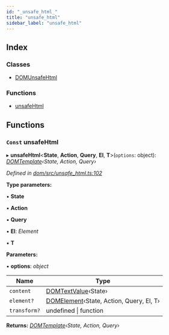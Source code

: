 ```yaml
---
id: "_unsafe_html_"
title: "unsafe_html"
sidebar_label: "unsafe_html"
---
```


## Index

### Classes

* [DOMUnsafeHtml](../classes/_unsafe_html_.domunsafehtml.md)

### Functions

* [unsafeHtml](_unsafe_html_.md#const-unsafehtml)

## Functions

### `Const` unsafeHtml

▸ **unsafeHtml**<**State**, **Action**, **Query**, **El**, **T**>(`options`: object): *[DOMTemplate](../interfaces/_template_.domtemplate.md)‹State, Action, Query›*

*Defined in [dom/src/unsafe_html.ts:102](https://github.com/fponticelli/tempo/blob/master/dom/src/unsafe_html.ts#L102)*

**Type parameters:**

▪ **State**

▪ **Action**

▪ **Query**

▪ **El**: *Element*

▪ **T**

**Parameters:**

▪ **options**: *object*

Name | Type |
------ | ------ |
`content` | [DOMTextValue](_value_.md#domtextvalue)‹State› |
`element?` | [DOMElement](../classes/_element_.domelement.md)‹State, Action, Query, El, T› |
`transform?` | undefined &#124; function |

**Returns:** *[DOMTemplate](../interfaces/_template_.domtemplate.md)‹State, Action, Query›*
